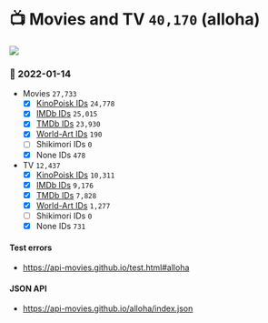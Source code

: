 # :tv: Movies and TV `40,170` (alloha)

<a href="https://API-Movies.github.io"><img src="https://API-Movies.github.io/banner.png?cache"></a>

### :date: 2022-01-14
- Movies `27,733`
  - [x] <a href="https://API-Movies.github.io/alloha/movie_kinopoisk_ids.json">KinoPoisk IDs</a> `24,778`
  - [x] <a href="https://API-Movies.github.io/alloha/movie_imdb_ids.json">IMDb IDs</a> `25,015`
  - [x] <a href="https://API-Movies.github.io/alloha/movie_tmdb_ids.json">TMDb IDs</a> `23,930`
  - [x] <a href="https://API-Movies.github.io/alloha/movie_world_art_ids.json">World-Art IDs</a> `190`
  - [ ] Shikimori IDs `0`
  - [x] None IDs `478`
- TV `12,437`
  - [x] <a href="https://API-Movies.github.io/alloha/tv_kinopoisk_ids.json">KinoPoisk IDs</a> `10,311`
  - [x] <a href="https://API-Movies.github.io/alloha/tv_imdb_ids.json">IMDb IDs</a> `9,176`
  - [x] <a href="https://API-Movies.github.io/alloha/tv_tmdb_ids.json">TMDb IDs</a> `7,828`
  - [x] <a href="https://API-Movies.github.io/alloha/tv_world_art_ids.json">World-Art IDs</a> `1,277`
  - [ ] Shikimori IDs `0`
  - [x] None IDs `731`
#### Test errors
- <a href='https://api-movies.github.io/test.html#alloha'>https://api-movies.github.io/test.html#alloha</a>
#### JSON API
- <a href='https://api-movies.github.io/alloha/index.json'>https://api-movies.github.io/alloha/index.json</a>
